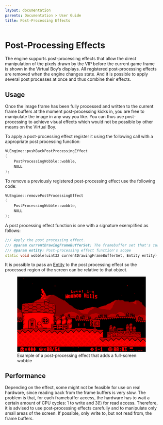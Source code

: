 ```yaml
---
layout: documentation
parents: Documentation > User Guide
title: Post-Processing Effects
---
```


# Post-Processing Effects

The engine supports post-processing effects that allow the direct manipulation of the pixels drawn by the VIP before the current game frame is shown in the Virtual Boy’s displays. All registered post-processing effects are removed when the engine changes state. And it is possible to apply several post processes at once and thus combine their effects.

## Usage

Once the image frame has been fully processed and written to the current frame buffers at the moment post-processing kicks in, you are free to manipulate the image in any way you like. You can thus use post-processing to achieve visual effects which would not be possible by other means on the Virtual Boy.

To apply a post-processing effect register it using the following call with a appropriate post processing function:

```cpp
VUEngine::pushBackPostProcessingEffect
(
    PostProcessingWobble::wobble,
    NULL
);
```

To remove a previously registered post-processing effect use the following code:

```cpp
VUEngine::removePostProcessingEffect
(
    PostProcessingWobble::wobble,
    NULL
);
```

A post processing effect function is one with a signature exemplified as follows:

```cpp
/// Apply the post processing effect.
/// @param currentDrawingFrameBufferSet: The framebuffer set that's currently being accessed
/// @param entity: Post-processing effect function's scope
static void wobble(uint32 currentDrawingFrameBufferSet, Entity entity);
```

It is possible to pass an [Entity](/documentation/api/class-entity/) to the post processing effect so the processed region of the screen can be relative to that object.

<figure>
    <a href="/documentation/images/user-guide/post-processing-effects/wobble.png" data-toggle="lightbox" data-gallery="gallery" data-caption="Example of a post-processing effect that adds a full-screen wobble">
        <img src="/documentation/images/user-guide/post-processing-effects/wobble.png" width="500"/>
    </a>
    <figcaption>
        Example of a post-processing effect that adds a full-screen wobble
    </figcaption>
</figure>

## Performance

Depending on the effect, some might not be feasible for use on real hardware, since reading back from the frame buffers is very slow. The problem is that, for each framebuffer access, the hardware has to wait a certain amount of CPU cycles: 1 to write and 3(!) for read access. Therefore, it is advised to use post-processing effects carefully and to manipulate only small areas of the screen. If possible, only write to, but not read from, the frame buffers.
